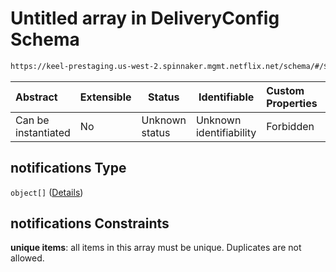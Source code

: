 # Untitled array in DeliveryConfig Schema

```txt
https://keel-prestaging.us-west-2.spinnaker.mgmt.netflix.net/schema/#/$defs/Environment/properties/notifications
```




| Abstract            | Extensible | Status         | Identifiable            | Custom Properties | Additional Properties | Access Restrictions | Defined In                                                    |
| :------------------ | ---------- | -------------- | ----------------------- | :---------------- | --------------------- | ------------------- | ------------------------------------------------------------- |
| Can be instantiated | No         | Unknown status | Unknown identifiability | Forbidden         | Allowed               | none                | [keel.schema.json\*](keel.schema.json "open original schema") |

## notifications Type

`object[]` ([Details](keel-defs-notificationconfig.md))

## notifications Constraints

**unique items**: all items in this array must be unique. Duplicates are not allowed.
